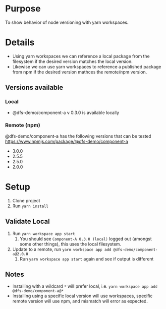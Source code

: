 # Purpose

To show behavior of node versioning with yarn workspaces.

# Details

- Using yarn workspaces we can reference a local package from the filesystem if the desired version matches the local version.
- Likewise we can use yarn workspaces to reference a published package from npm if the desired version mathces the remote/npm version.

## Versions available

### Local
- @dfs-demo/component-a v 0.3.0 is available locally

### Remote (npm)
@dfs-demo/component-a has the following versions that can be tested https://www.npmjs.com/package/@dfs-demo/component-a
  - 3.0.0
  - 2.5.5
  - 2.5.0
  - 2.0.0

# Setup

1. Clone project
2. Run `yarn install`

## Validate Local
1. Run `yarn workspace app start`
   1. You should see `Component-A 0.3.0 (local)` logged out (amongst some other things), this uses the local filesystem.
2. Update to a remote, run `yarn workspace app add @dfs-demo/component-a@2.0.0`
    1. Run `yarn workspace app start` again and see if output is different

## Notes
- Installing with a wildcard `*` will prefer local, i.e. `yarn workspace app add @dfs-demo/component-a@*`
- Installing using a specific local version will use workspaces, specific remote version will use npm, and mismatch will error as expected.